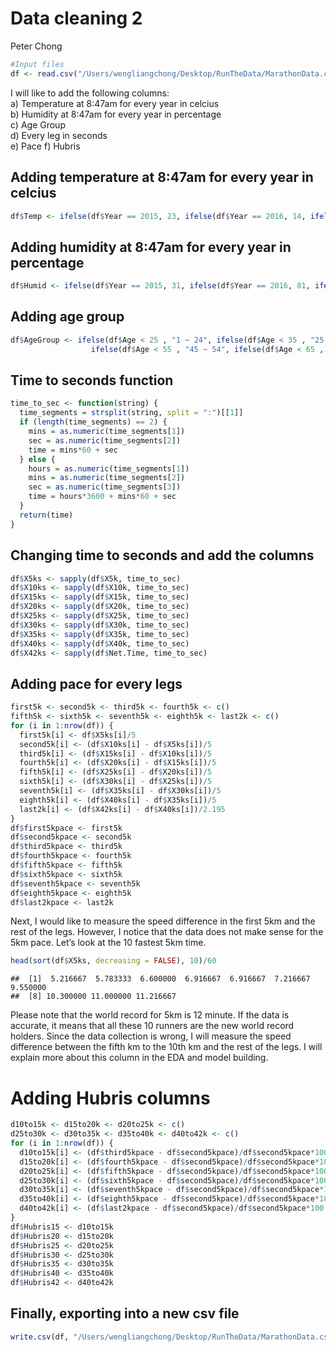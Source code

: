 Data cleaning 2
================
Peter Chong

``` r
#Input files
df <- read.csv("/Users/wengliangchong/Desktop/RunTheData/MarathonData.csv", header = T, stringsAsFactors = F)
```

I will like to add the following columns:  
a) Temperature at 8:47am for every year in celcius  
b) Humidity at 8:47am for every year in percentage  
c) Age Group  
d) Every leg in seconds  
e) Pace f)
Hubris

## Adding temperature at 8:47am for every year in celcius

``` r
df$Temp <- ifelse(df$Year == 2015, 23, ifelse(df$Year == 2016, 14, ifelse(df$Year == 2017, 17, 11)))
```

## Adding humidity at 8:47am for every year in percentage

``` r
df$Humid <- ifelse(df$Year == 2015, 31, ifelse(df$Year == 2016, 81, ifelse(df$Year == 2017, 73, 66)))
```

## Adding age group

``` r
df$AgeGroup <- ifelse(df$Age < 25 , "1 ~ 24", ifelse(df$Age < 35 , "25 ~ 34", ifelse(df$Age < 45 , "35 ~ 44",
                  ifelse(df$Age < 55 , "45 ~ 54", ifelse(df$Age < 65 , "55 ~ 64", "65 ~ 90")))))
```

## Time to seconds function

``` r
time_to_sec <- function(string) {
  time_segments = strsplit(string, split = ":")[[1]]
  if (length(time_segments) == 2) {
    mins = as.numeric(time_segments[1])
    sec = as.numeric(time_segments[2])
    time = mins*60 + sec
  } else {
    hours = as.numeric(time_segments[1])
    mins = as.numeric(time_segments[2])
    sec = as.numeric(time_segments[3])
    time = hours*3600 + mins*60 + sec
  }
  return(time)
}
```

## Changing time to seconds and add the columns

``` r
df$X5ks <- sapply(df$X5k, time_to_sec)
df$X10ks <- sapply(df$X10k, time_to_sec)
df$X15ks <- sapply(df$X15k, time_to_sec)
df$X20ks <- sapply(df$X20k, time_to_sec)
df$X25ks <- sapply(df$X25k, time_to_sec)
df$X30ks <- sapply(df$X30k, time_to_sec)
df$X35ks <- sapply(df$X35k, time_to_sec)
df$X40ks <- sapply(df$X40k, time_to_sec)
df$X42ks <- sapply(df$Net.Time, time_to_sec)
```

## Adding pace for every legs

``` r
first5k <- second5k <- third5k <- fourth5k <- c()
fifth5k <- sixth5k <- seventh5k <- eighth5k <- last2k <- c()
for (i in 1:nrow(df)) {
  first5k[i] <- df$X5ks[i]/5
  second5k[i] <- (df$X10ks[i] - df$X5ks[i])/5
  third5k[i] <- (df$X15ks[i] - df$X10ks[i])/5
  fourth5k[i] <- (df$X20ks[i] - df$X15ks[i])/5
  fifth5k[i] <- (df$X25ks[i] - df$X20ks[i])/5
  sixth5k[i] <- (df$X30ks[i] - df$X25ks[i])/5
  seventh5k[i] <- (df$X35ks[i] - df$X30ks[i])/5
  eighth5k[i] <- (df$X40ks[i] - df$X35ks[i])/5
  last2k[i] <- (df$X42ks[i] - df$X40ks[i])/2.195
}
df$first5kpace <- first5k
df$second5kpace <- second5k
df$third5kpace <- third5k
df$fourth5kpace <- fourth5k
df$fifth5kpace <- fifth5k
df$sixth5kpace <- sixth5k
df$seventh5kpace <- seventh5k
df$eighth5kpace <- eighth5k
df$last2kpace <- last2k
```

Next, I would like to measure the speed difference in the first 5km and
the rest of the legs. However, I notice that the data does not make
sense for the 5km pace. Let’s look at the 10 fastest 5km
    time.

``` r
head(sort(df$X5ks, decreasing = FALSE), 10)/60
```

    ##  [1]  5.216667  5.783333  6.600000  6.916667  6.916667  7.216667  9.550000
    ##  [8] 10.300000 11.000000 11.216667

Please note that the world record for 5km is 12 minute. If the data is
accurate, it means that all these 10 runners are the new world record
holders. Since the data collection is wrong, I will measure the speed
difference between the fifth km to the 10th km and the rest of the legs.
I will explain more about this column in the EDA and model building.

# Adding Hubris columns

``` r
d10to15k <- d15to20k <- d20to25k <- c()
d25to30k <- d30to35k <- d35to40k <- d40to42k <- c()
for (i in 1:nrow(df)) {
  d10to15k[i] <- (df$third5kpace - df$second5kpace)/df$second5kpace*100
  d15to20k[i] <- (df$fourth5kpace - df$second5kpace)/df$second5kpace*100
  d20to25k[i] <- (df$fifth5kpace - df$second5kpace)/df$second5kpace*100
  d25to30k[i] <- (df$sixth5kpace - df$second5kpace)/df$second5kpace*100
  d30to35k[i] <- (df$seventh5kpace - df$second5kpace)/df$second5kpace*100
  d35to40k[i] <- (df$eighth5kpace - df$second5kpace)/df$second5kpace*100
  d40to42k[i] <- (df$last2kpace - df$second5kpace)/df$second5kpace*100
}
df$Hubris15 <- d10to15k
df$Hubris20 <- d15to20k
df$Hubris25 <- d20to25k
df$Hubris30 <- d25to30k
df$Hubris35 <- d30to35k
df$Hubris40 <- d35to40k
df$Hubris42 <- d40to42k
```

## Finally, exporting into a new csv file

``` r
write.csv(df, "/Users/wengliangchong/Desktop/RunTheData/MarathonData.csv", row.names = FALSE)
```
